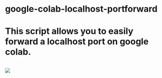 # google-colab-localhost-portforward
<h1>This script allows you to easily forward a localhost port on google colab.</h1>

<br>
<img src="https://i.snag.gy/i85leH.jpg">
